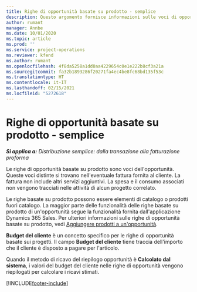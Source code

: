 ```yaml
---
title: Righe di opportunità basate su prodotto - semplice
description: Questo argomento fornisce informazioni sulle voci di opportunità basate su prodotto in Project Operations.
author: rumant
manager: Annbe
ms.date: 10/01/2020
ms.topic: article
ms.prod: ''
ms.service: project-operations
ms.reviewer: kfend
ms.author: rumant
ms.openlocfilehash: 4f8da5258a1dd0aa4229654c0e1e222b8cf3a21a
ms.sourcegitcommit: fa32b1893286f20271fa4ec4be8fc68bd135f53c
ms.translationtype: HT
ms.contentlocale: it-IT
ms.lasthandoff: 02/15/2021
ms.locfileid: "5272618"
---
```

# <a name="product-based-opportunity-lines---lite"></a>Righe di opportunità basate su prodotto - semplice

_**Si applica a:** Distribuzione semplice: dalla transazione alla fatturazione proforma_

Le righe di opportunità basate su prodotto sono voci dell'opportunità. Queste voci distinte si trovano nell'eventuale fattura fornita al cliente. La fattura non include altri servizi aggiuntivi. La spesa e il consumo associati non vengono tracciati nelle attività di alcun progetto correlato.

Le righe basate su prodotto possono essere elementi di catalogo o prodotti fuori catalogo. La maggior parte delle funzionalità delle righe basate su prodotto di un'opportunità segue la funzionalità fornita dall'applicazione Dynamics 365 Sales. Per ulteriori informazioni sulle righe di opportunità basate su prodotto, vedi [Aggiungere prodotti a un'opportunità](https://docs.microsoft.com/dynamics365/sales-enterprise/add-products-opportunity).

**Budget del cliente** è un concetto specifico per le righe di opportunità basate sui progetti. Il campo **Budget del cliente** tiene traccia dell'importo che il cliente è disposto a pagare per l'articolo.

Quando il metodo di ricavo del riepilogo opportunità è **Calcolato dal sistema**, i valori del budget del cliente nelle righe di opportunità vengono riepilogati per calcolare i ricavi stimati. 



[!INCLUDE[footer-include](../../includes/footer-banner.md)]